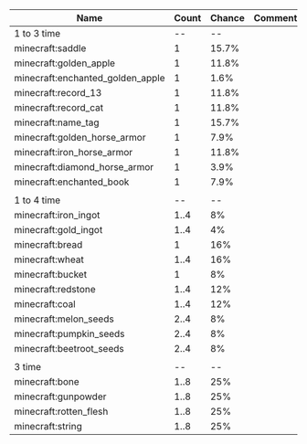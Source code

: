 | Name                             | Count | Chance | Comment |
| -------------------------------- | ----- | ------ | ------- |
| 1 to 3 time                      |    -- |     -- |         |
| minecraft:saddle                 |     1 |  15.7% |         |
| minecraft:golden_apple           |     1 |  11.8% |         |
| minecraft:enchanted_golden_apple |     1 |   1.6% |         |
| minecraft:record_13              |     1 |  11.8% |         |
| minecraft:record_cat             |     1 |  11.8% |         |
| minecraft:name_tag               |     1 |  15.7% |         |
| minecraft:golden_horse_armor     |     1 |   7.9% |         |
| minecraft:iron_horse_armor       |     1 |  11.8% |         |
| minecraft:diamond_horse_armor    |     1 |   3.9% |         |
| minecraft:enchanted_book         |     1 |   7.9% |         |
|                                  |       |        |         |
| 1 to 4 time                      |    -- |     -- |         |
| minecraft:iron_ingot             |  1..4 |     8% |         |
| minecraft:gold_ingot             |  1..4 |     4% |         |
| minecraft:bread                  |     1 |    16% |         |
| minecraft:wheat                  |  1..4 |    16% |         |
| minecraft:bucket                 |     1 |     8% |         |
| minecraft:redstone               |  1..4 |    12% |         |
| minecraft:coal                   |  1..4 |    12% |         |
| minecraft:melon_seeds            |  2..4 |     8% |         |
| minecraft:pumpkin_seeds          |  2..4 |     8% |         |
| minecraft:beetroot_seeds         |  2..4 |     8% |         |
|                                  |       |        |         |
| 3 time                           |    -- |     -- |         |
| minecraft:bone                   |  1..8 |    25% |         |
| minecraft:gunpowder              |  1..8 |    25% |         |
| minecraft:rotten_flesh           |  1..8 |    25% |         |
| minecraft:string                 |  1..8 |    25% |         |